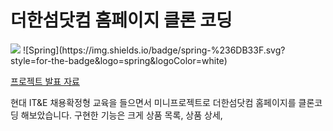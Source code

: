 더한섬닷컴 홈페이지 클론 코딩
======================
<img src="https://img.shields.io/badge/Spring-FFCA28?style=flat-square&logo=firebase&logoColor=white"/>
![Spring](https://img.shields.io/badge/spring-%236DB33F.svg?style=for-the-badge&logo=spring&logoColor=white)

[프로젝트 발표 자료](https://github.com/yoolim12/HyundaiMiniProject/files/10931129/Spring.Mini.Project.PPT.pptx)
<br />

현대 IT&E 채용확정형 교육을 들으면서 미니프로젝트로 더한섬닷컴 홈페이지를 클론코딩 해보았습니다.
구현한 기능은 크게 상품 목록, 상품 상세, 
